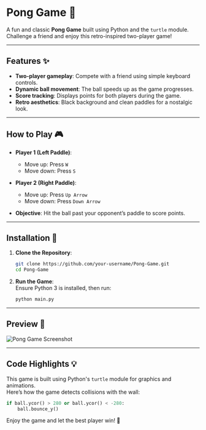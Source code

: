 
# Pong Game 🏓  
A fun and classic **Pong Game** built using Python and the `turtle` module. Challenge a friend and enjoy this retro-inspired two-player game!

---

## Features ✨  
- **Two-player gameplay**: Compete with a friend using simple keyboard controls.  
- **Dynamic ball movement**: The ball speeds up as the game progresses.  
- **Score tracking**: Displays points for both players during the game.  
- **Retro aesthetics**: Black background and clean paddles for a nostalgic look.  

---

## How to Play 🎮  
- **Player 1 (Left Paddle)**:  
  - Move up: Press `W`  
  - Move down: Press `S`  

- **Player 2 (Right Paddle)**:  
  - Move up: Press `Up Arrow`  
  - Move down: Press `Down Arrow`  

- **Objective**: Hit the ball past your opponent’s paddle to score points.  

---

## Installation 🚀  
1. **Clone the Repository**:  
   ```bash
   git clone https://github.com/your-username/Pong-Game.git
   cd Pong-Game
   ```  
2. **Run the Game**:  
   Ensure Python 3 is installed, then run:  
   ```bash
   python main.py
   ```  

---

## Preview 📸  
![Pong Game Screenshot](pong-game-screenshot.png) 

---

## Code Highlights 💡  
This game is built using Python's `turtle` module for graphics and animations.  
Here’s how the game detects collisions with the wall:  
```python
if ball.ycor() > 280 or ball.ycor() < -280:
    ball.bounce_y()
```

Enjoy the game and let the best player win! 🎉
